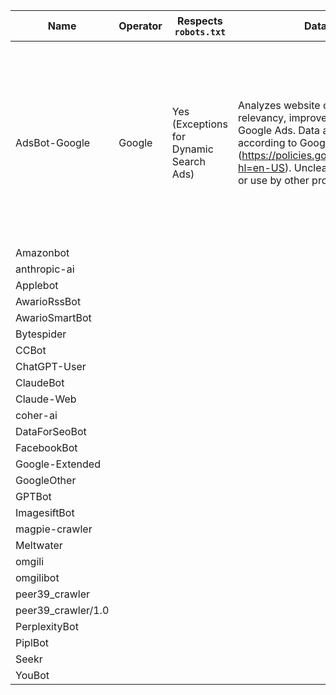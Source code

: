 |Name            |Operator |Respects `robots.txt`  |Data use  |Visit regularity  |Description  |
|----------------|---------|-----------------------|----------|------------------|-------------|
| AdsBot-Google   | Google  | Yes (Exceptions for Dynamic Search Ads) | Analyzes website content for ad relevancy, improves ad serving for Google Ads. Data anonymized according to Google's Privacy Policy (https://policies.google.com/privacy?hl=en-US). Unclear on data retention or use by other products. | Varies depending on campaign activity and website updates. Crawls optimized to minimize impact, specific frequency not public. | Web crawler by Google Ads to analyze websites for ad effectiveness and ensure ad relevancy to webpage content. |
|Amazonbot      |         |                       |          |                  |             |
|anthropic-ai  |         |                       |          |                  |             |
|Applebot      |         |                       |          |                  |             |
|AwarioRssBot   |         |                       |          |                  |             |
|AwarioSmartBot |         |                       |          |                  |             |
|Bytespider    |         |                       |          |                  |             |
|CCBot         |         |                       |          |                  |             |
|ChatGPT-User   |         |                       |          |                  |             |
|ClaudeBot      |         |                       |          |                  |             |
|Claude-Web    |         |                       |          |                  |             |
|coher-ai       |         |                       |          |                  |             |
|DataForSeoBot |         |                       |          |                  |             |
|FacebookBot    |         |                       |          |                  |             |
|Google-Extended|         |                       |          |                  |             |
|GoogleOther    |         |                       |          |                  |             |
|GPTBot        |         |                       |          |                  |             |
|ImagesiftBot  |         |                       |          |                  |             |
|magpie-crawler |         |                       |          |                  |             |
|Meltwater     |         |                       |          |                  |             |
|omgili        |         |                       |          |                  |             |
|omgilibot     |         |                       |          |                  |             |
|peer39_crawler|         |                       |          |                  |             |
|peer39_crawler/1.0|         |                       |          |                  |             |
|PerplexityBot |         |                       |          |                  |             |
|PiplBot       |         |                       |          |                  |             |
|Seekr         |         |                       |          |                  |             |
|YouBot        |         |                       |          |                  |             |